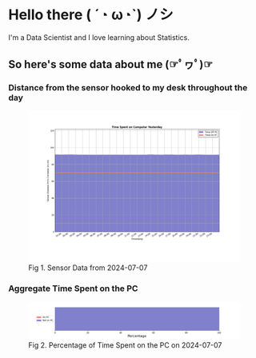 
# Hello there ( ´◔ ω◔`) ノシ

I'm a Data Scientist and I love learning about Statistics.

## So here's some data about me (☞ﾟヮﾟ)☞


### Distance from the sensor hooked to my desk throughout the day
<figure>
  <picture>
    <source media="(prefers-color-scheme: dark)" srcset="Pi/readme/graphs/lineplot/dark-plot-2024-07-07.png">
    <source media="(prefers-color-scheme: light)" srcset="Pi/readme/graphs/lineplot/light-plot-2024-07-07.png">
    <img alt="Shows a black logo in light color mode and a white one in dark color mode." src="Pi/readme/graphs/lineplot/light-plot-2024-07-07.png">
  </picture>
  <figcaption>Fig 1. Sensor Data from 2024-07-07</figcaption>
</figure>



### Aggregate Time Spent on the PC
<figure>
  <picture>
    <source media="(prefers-color-scheme: dark)" srcset="Pi/readme/graphs/barplot/dark-plot-2024-07-07.png">
    <source media="(prefers-color-scheme: light)" srcset="Pi/readme/graphs/barplot/light-plot-2024-07-07.png">
    <img alt="Shows a black logo in light color mode and a white one in dark color mode." src="Pi/readme/graphs/barplot/light-plot-2024-07-07.png">
  </picture>
  <figcaption>Fig 2. Percentage of Time Spent on the PC on 2024-07-07</figcaption>
</figure>
